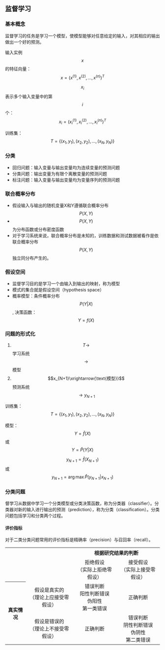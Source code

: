 ## 监督学习

### 基本概念

监督学习的任务是学习一个模型，使模型能够对任意给定的输入，对其相应的输出做出一个好的预测。

输入实例$$x$$的特征向量：$$x=(x^{(1)},x^{(2)},\ldots,x^{(n)})^T$$

$$x_i$$表示多个输入变量中的第$$i$$个：$$x_i=(x_i^{(1)},x_i^{(2)},\ldots,x_i^{(n)})^T$$

训练集：$$T=\{(x_1,y_1),(x_2,y_2),\ldots,(x_N,y_N)\}$$

### 分类

* 回归问题：输入变量与输出变量均为连续变量的预测问题
* 分类问题：输出变量为有限个离散变量的预测问题
* 标注问题：输入变量与输出变量均为变量序列的预测问题

### 联合概率分布

* 假设输入与输出的随机变量X和Y遵循联合概率分布$$P(X,Y)$$
* $$P(X,Y)$$为分布函数或分布密度函数
* 对于学习系统来说，联合概率分布是未知的，训练数据和测试数据被看作是依联合概率分布$$P(X,Y)$$独立同分布产生的。

### 假设空间

* 监督学习目的是学习一个由输入到输出的映射，称为模型
* 模式的集合就是假设空间（hypothesis space）
* 概率模型：条件概率分布$$P(Y|X)$$, 决策函数：$$Y=f(X)$$

### 问题的形式化

1. $$T\longrightarrow$$学习系统$$\longrightarrow$$模型
2. $$x_{N+1}\xrightarrow{\text{模型}}$$预测系统$$\longrightarrow y_{N+1}$$

训练集：$$T=\{(x_1,y_1),(x_2,y_2),\ldots,(x_N,y_N)\}$$

模型：$$Y=\hat{f}(X)$$或$$Y=\hat{P}(Y|X)$$

$$ y_{N+1}=\hat{f}(X_{N+1}) $$或$$ y_{N+1}=\arg \max {\hat{P}(y_{N+1}|x_{N+1})} $$

### 分类问题

督学习从数据中学习一个分类模型或分类决策函数，称为分类器（classifier）。分类器对新的输入进行输出的预测（prediction），称为分类（classification）。分类问题包括学习和分类两个过程。

#### 评价指标

对于二类分类问题常用的评价指标是精确率（precision）与召回率（recall）。

<table>
  <tr>
    <th align="center" rowspan="2" colspan="2"></th>
    <th align="center" colspan="2">根据研究结果的判断</th>
  </tr>
  <tr>
    <td align="center">拒绝假设<br />（实际上拒绝零假设）</td>
    <td align="center">接受假设<br />（实际上接受零假设）</td>
  </tr>
  <tr>
    <th align="center" rowspan="2">真实情况</th>
    <td align="center">假设是真实的<br />（理论上应接受零假设）</td>
    <td align="center">错误判断<br />阳性判断错误<br />伪阳性<br />第一类错误</td>
    <td align="center">正确判断</td>
  </tr>
  <tr>
    <td align="center">假设是错误的<br />（理论上不接受零假设）</td>
    <td align="center">正确判断</td>
    <td align="center">错误判断<br />阴性判断错误<br />伪阴性<br />第二类错误</td>
  </tr>
</table>

